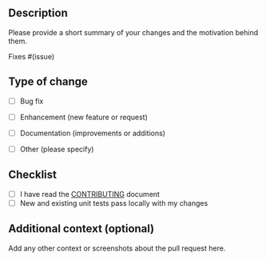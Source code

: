 ## Description

Please provide a short summary of your changes and the motivation behind them.

Fixes #(issue)

## Type of change

- [ ] Bug fix
- [ ] Enhancement (new feature or request)
- [ ] Documentation (improvements or additions)
- [ ] Other (please specify)


## Checklist

- [ ] I have read the [CONTRIBUTING](../CONTRIBUTING.md) document
- [ ] New and existing unit tests pass locally with my changes

## Additional context (optional)

Add any other context or screenshots about the pull request here.
